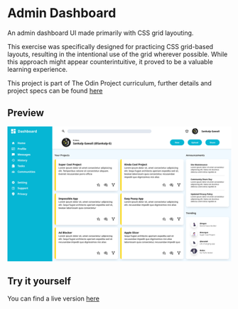 # Admin Dashboard
An admin dashboard UI made primarily with CSS grid layouting.

This exercise was specifically designed for practicing CSS grid-based layouts, resulting in the intentional use of the grid wherever possible. While this approach might appear counterintuitive, it proved to be a valuable learning experience.

This project is part of The Odin Project curriculum, further details and project specs can be found [here](https://www.theodinproject.com/lessons/intermediate-html-and-css-sign-up-form)

## Preview
![preview](https://raw.githubusercontent.com/Sankalp-G/css-admin-dashboard/main/assets/preview.png)

## Try it yourself
You can find a live version [here](https://sankalp-g.github.io/css-admin-dashboard/)
